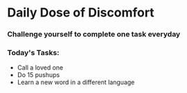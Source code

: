 <html>

  <head>
    <h1 class="page-title">Daily Dose of Discomfort</h1>
    <meta charset="utf-8" />
    <link rel="stylesheet" type="text/css" href="main.css">
  </head>
<body>
    <div class="page-description">
      <h3>Challenge yourself to complete one task everyday</h3>
    </div>
    <div class="TT">
      <h3>
        Today's Tasks:
      </h3>
      <ul>
        <li>Call a loved one</li>
        <li>Do 15 pushups</li>
        <li>Learn a new word in a different language</li>
      </ul>
      &nbsp;&nbsp;
    </div>
  </body>
    </html>
